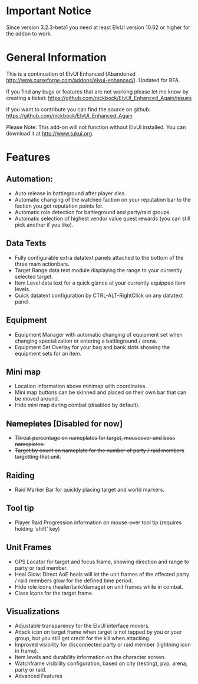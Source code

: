 # Important Notice
Since version 3.2.3-beta1 you need at least ElvUI version 10.62 or higher for the addon to work.

# General Information
This is a continuation of ElvUI Enhanced (Abandoned http://wow.curseforge.com/addons/elvui-enhanced/). Updated for BFA.

If you find any bugs or features that are not working please let me know by creating a ticket: https://github.com/nickbock/ElvUI_Enhanced_Again/issues

If you want to contribute you can find the source on github: https://github.com/nickbock/ElvUI_Enhanced_Again

Please Note: This add-on will not function without ElvUI installed. You can download it at http://www.tukui.org.
# Features
## Automation:
- Auto release in battleground after player dies.
- Automatic changing of the watched faction on your reputation bar to the faction you got reputation points for.
- Automatic role detection for battleground and party/raid groups.
- Automatic selection of highest vendor value quest rewards (you can still pick another if you like).
## Data Texts
- Fully configurable extra datatext panels attached to the bottom of the three main actionbars.
- Target Range data text module displaying the range to your currently selected target.
- Item Level data text for a quick glance at your currently equipped item levels.
- Quick datatext configuration by CTRL-ALT-RightClick on any datatext panel.
## Equipment
- Equipment Manager with automatic changing of equipment set when changing specialization or entering a battleground / arena.
- Equipment Set Overlay for your bag and bank slots showing the equipment sets for an item.
## Mini map
- Location information above minimap with coordinates.
- Mini map buttons can be skinned and placed on their own bar that can be moved around.
- Hide mini map during combat (disabled by default).
 ## ~~Nameplates~~ [Disabled for now]
- ~~Threat percentage on nameplates for target, mouseover and boss nameplates.~~
- ~~Target by count on nameplate for the number of party / raid members targetting that unit.~~
## Raiding
- Raid Marker Bar for quickly placing target and world markers.
## Tool tip
- Player Raid Progression information on mouse-over tool tip (requires holding 'shift' key)
## Unit Frames
- GPS Locator for target and focus frame, showing direction and range to party or raid member.
- Heal Glow: Direct AoE heals will let the unit frames of the affected party / raid members glow for the defined time period.
- Hide role icons (healer/tank/damage) on unit frames while in combat.
- Class Icons for the target frame.
## Visualizations
- Adjustable transparency for the ElvUI interface movers.
- Attack icon on target frame when target is not tapped by you or your group, but you still get credit for the kill when attacking.
- Improved visibility for disconnected party or raid member (lightning icon in frame).
- Item levels and durability information on the character screen.
- Watchframe visibility configuration, based on city (resting), pvp, arena, party or raid.
- Advanced Features
